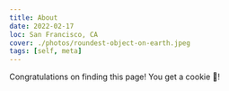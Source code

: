 ```yaml
---
title: About
date: 2022-02-17
loc: San Francisco, CA
cover: ./photos/roundest-object-on-earth.jpeg
tags: [self, meta]
---
```


Congratulations on finding this page! You get a cookie 🍪!
